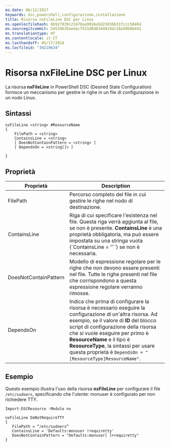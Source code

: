 ```yaml
---
ms.date: 06/12/2017
keywords: dsc,powershell,configurazione,installazione
title: Risorsa nxFileLine DSC per Linux
ms.openlocfilehash: 6b927839c23478aa9916a5d23836b31fccc58484
ms.sourcegitcommit: 54534635eedacf531d8d6344019dc16a50b8b441
ms.translationtype: HT
ms.contentlocale: it-IT
ms.lasthandoff: 05/17/2018
ms.locfileid: "34219634"
---
```

# <a name="dsc-for-linux-nxfileline-resource"></a>Risorsa nxFileLine DSC per Linux

La risorsa **nxFileLine** in PowerShell DSC (Desired State Configuration) fornisce un meccanismo per gestire le righe in un file di configurazione in un nodo Linux.

## <a name="syntax"></a>Sintassi

```
nxFileLine <string> #ResourceName
{
    FilePath = <string>
    ContainsLine = <string>
    [ DoesNotContainPattern = <string> ]
    [ DependsOn = <string[]> ]

}
```

## <a name="properties"></a>Proprietà

|  Proprietà |  Description |
|---|---|
| FilePath| Percorso completo del file in cui gestire le righe nel nodo di destinazione.|
| ContainsLine| Riga di cui specificare l'esistenza nel file. Questa riga verrà aggiunta al file, se non è presente. **ContainsLine** è una proprietà obbligatoria, ma può essere impostata su una stringa vuota (`ContainsLine = ‘’``) se non è necessaria.|
| DoesNotContainPattern| Modello di espressione regolare per le righe che non devono essere presenti nel file. Tutte le righe presenti nel file che corrispondono a questa espressione regolare verranno rimosse.|
| DependsOn | Indica che prima di configurare la risorsa è necessario eseguire la configurazione di un'altra risorsa. Ad esempio, se il valore di **ID** del blocco script di configurazione della risorsa che si vuole eseguire per primo è **ResourceName** e il tipo è **ResourceType**, la sintassi per usare questa proprietà è `DependsOn = "[ResourceType]ResourceName"`.|

## <a name="example"></a>Esempio

Questo esempio illustra l'uso della risorsa **nxFileLine** per configurare il file `/etc/sudoers`, specificando che l'utente: monuser è configurato per non richiedere TTY.

```
Import-DSCResource -Module nx

nxFileLine DoNotRequireTTY
{
   FilePath = “/etc/sudoers”
   ContainsLine = 'Defaults:monuser !requiretty'
   DoesNotContainPattern = "Defaults:monuser[ ]+requiretty"
}
```